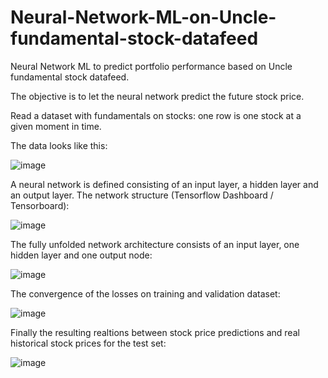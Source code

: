 # Neural-Network-ML-on-Uncle-fundamental-stock-datafeed
Neural Network ML to predict portfolio performance based on Uncle fundamental stock datafeed.

The objective is to let the neural network predict the future stock price.

Read a dataset with fundamentals on stocks: one row is one stock at a given moment in time.

The data looks like this:

![image](https://user-images.githubusercontent.com/78446548/109012385-3f1c2f00-76b2-11eb-8b00-a494ca2825c7.png)

A neural network is defined consisting of an input layer, a hidden layer and an output layer.
The network structure (Tensorflow Dashboard / Tensorboard):

![image](https://user-images.githubusercontent.com/78446548/109649651-809e5580-7b5c-11eb-9169-e7123a4005e1.png)

The fully unfolded network architecture consists of an input layer, one hidden layer and one output node:

![image](https://user-images.githubusercontent.com/78446548/109649492-48971280-7b5c-11eb-9148-7b28bde05f55.png)



The convergence of the losses on training and validation dataset:

![image](https://user-images.githubusercontent.com/78446548/109648782-513b1900-7b5b-11eb-8b24-322bb3fd5226.png)

Finally the resulting realtions between stock price predictions and real historical stock prices for the test set:

![image](https://user-images.githubusercontent.com/78446548/109011090-d97b7300-76b0-11eb-8946-71c6629ff51b.png)
